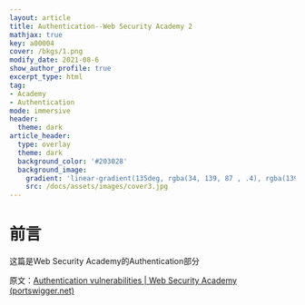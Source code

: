 ```yaml
---
layout: article
title: Authentication--Web Security Academy 2
mathjax: true
key: a00004	
cover: /bkgs/1.png
modify_date: 2021-08-6
show_author_profile: true
excerpt_type: html
tag: 
- Academy
- Authentication
mode: immersive
header:
  theme: dark
article_header:
  type: overlay
  theme: dark
  background_color: '#203028'
  background_image:
    gradient: 'linear-gradient(135deg, rgba(34, 139, 87 , .4), rgba(139, 34, 139, .4))'
    src: /docs/assets/images/cover3.jpg
---
```


# 前言

这篇是Web Security Academy的Authentication部分
<!--more-->
原文：[Authentication vulnerabilities | Web Security Academy (portswigger.net)](https://portswigger.net/web-security/authentication)

